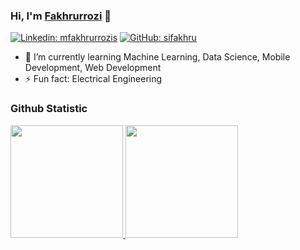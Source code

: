 ### Hi, I'm [Fakhrurrozi](https://mfakhru.github.io) 👋

[![Linkedin: mfakhrurrozis](https://img.shields.io/badge/-mfakhrurrozis-blue?style=flat-square&logo=Linkedin&logoColor=white&link=https://www.linkedin.com/in/mfakhrurrozis/)](https://www.linkedin.com/in/mfakhrurrozis/)
[![GitHub: sifakhru](https://img.shields.io/github/followers/mfakhru?label=follow&style=social)](https://github.com/mfakhru)

- 🌱 I’m currently learning Machine Learning, Data Science, Mobile Development, Web Development
- ⚡ Fun fact: Electrical Engineering

<!--
Here are some ideas to get you started:
- 🔭 I’m currently working on ...
- 🌱 I’m currently learning ...
- 👯 I’m looking to collaborate on ...
- 🤔 I’m looking for help with ...
- 💬 Ask me about ...
- 📫 How to reach me: ...
- 😄 Pronouns: ...
-->

### Github Statistic  
<p align="left">
<a href="https://github.com/mfakhru">
  <img height="180em" src="https://github-readme-stats-eight-theta.vercel.app/api?username=mfakhru&show_icons=true&theme=vue&include_all_commits=true&count_private=true"/>
  <img height="180em" src="https://github-readme-stats.vercel.app/api/top-langs/?username=mfakhru&layout=compact&langs_count=8&theme=vue"/>
</a>
</p>
